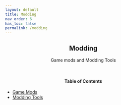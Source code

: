 ```yaml
---
layout: default
title: Modding
nav_order: 6
has_toc: false
permalink: /modding
---
```


<div class="card">
    <div class="container">
        <h2 class="text-small" style="text-align:center">Modding</h2>
        <p class="text-small" style="text-align:center">Game mods and Modding Tools</p>
    </div>
</div>
<br />

<!-- 
{: .note }
> {: .opaque }
> 
>
> 
-->

<div class="card">
    <div class="container">
        <h4 style="text-align:center">Table of Contents</h4>
        <ul>
            <li><a class="text-delta" href="/modding/mods">Game Mods</a></li>
            <li><a class="text-delta" href="/modding/tools">Modding Tools</a></li>
        </ul>
    </div>
</div>
